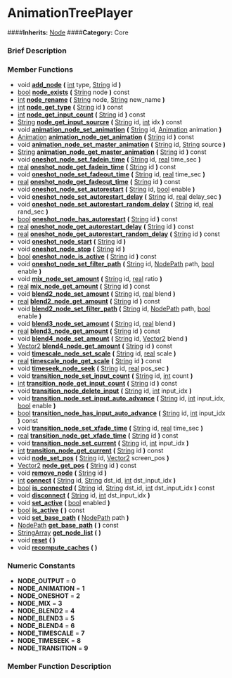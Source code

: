 #  AnimationTreePlayer  
####**Inherits:** [Node](class_node)
####**Category:** Core

###  Brief Description  


###  Member Functions 
  * void  **[add&#95;node](#add_node)**  **(** [int](class_int) type, [String](class_string) id  **)**
  * [bool](class_bool)  **[node&#95;exists](#node_exists)**  **(** [String](class_string) node  **)** const
  * [int](class_int)  **[node&#95;rename](#node_rename)**  **(** [String](class_string) node, [String](class_string) new_name  **)**
  * [int](class_int)  **[node&#95;get&#95;type](#node_get_type)**  **(** [String](class_string) id  **)** const
  * [int](class_int)  **[node&#95;get&#95;input&#95;count](#node_get_input_count)**  **(** [String](class_string) id  **)** const
  * [String](class_string)  **[node&#95;get&#95;input&#95;sourcre](#node_get_input_sourcre)**  **(** [String](class_string) id, [int](class_int) idx  **)** const
  * void  **[animation&#95;node&#95;set&#95;animation](#animation_node_set_animation)**  **(** [String](class_string) id, [Animation](class_animation) animation  **)**
  * [Animation](class_animation)  **[animation&#95;node&#95;get&#95;animation](#animation_node_get_animation)**  **(** [String](class_string) id  **)** const
  * void  **[animation&#95;node&#95;set&#95;master&#95;animation](#animation_node_set_master_animation)**  **(** [String](class_string) id, [String](class_string) source  **)**
  * [String](class_string)  **[animation&#95;node&#95;get&#95;master&#95;animation](#animation_node_get_master_animation)**  **(** [String](class_string) id  **)** const
  * void  **[oneshot&#95;node&#95;set&#95;fadein&#95;time](#oneshot_node_set_fadein_time)**  **(** [String](class_string) id, [real](class_real) time_sec  **)**
  * [real](class_real)  **[oneshot&#95;node&#95;get&#95;fadein&#95;time](#oneshot_node_get_fadein_time)**  **(** [String](class_string) id  **)** const
  * void  **[oneshot&#95;node&#95;set&#95;fadeout&#95;time](#oneshot_node_set_fadeout_time)**  **(** [String](class_string) id, [real](class_real) time_sec  **)**
  * [real](class_real)  **[oneshot&#95;node&#95;get&#95;fadeout&#95;time](#oneshot_node_get_fadeout_time)**  **(** [String](class_string) id  **)** const
  * void  **[oneshot&#95;node&#95;set&#95;autorestart](#oneshot_node_set_autorestart)**  **(** [String](class_string) id, [bool](class_bool) enable  **)**
  * void  **[oneshot&#95;node&#95;set&#95;autorestart&#95;delay](#oneshot_node_set_autorestart_delay)**  **(** [String](class_string) id, [real](class_real) delay_sec  **)**
  * void  **[oneshot&#95;node&#95;set&#95;autorestart&#95;random&#95;delay](#oneshot_node_set_autorestart_random_delay)**  **(** [String](class_string) id, [real](class_real) rand_sec  **)**
  * [bool](class_bool)  **[oneshot&#95;node&#95;has&#95;autorestart](#oneshot_node_has_autorestart)**  **(** [String](class_string) id  **)** const
  * [real](class_real)  **[oneshot&#95;node&#95;get&#95;autorestart&#95;delay](#oneshot_node_get_autorestart_delay)**  **(** [String](class_string) id  **)** const
  * [real](class_real)  **[oneshot&#95;node&#95;get&#95;autorestart&#95;random&#95;delay](#oneshot_node_get_autorestart_random_delay)**  **(** [String](class_string) id  **)** const
  * void  **[oneshot&#95;node&#95;start](#oneshot_node_start)**  **(** [String](class_string) id  **)**
  * void  **[oneshot&#95;node&#95;stop](#oneshot_node_stop)**  **(** [String](class_string) id  **)**
  * [bool](class_bool)  **[oneshot&#95;node&#95;is&#95;active](#oneshot_node_is_active)**  **(** [String](class_string) id  **)** const
  * void  **[oneshot&#95;node&#95;set&#95;filter&#95;path](#oneshot_node_set_filter_path)**  **(** [String](class_string) id, [NodePath](class_nodepath) path, [bool](class_bool) enable  **)**
  * void  **[mix&#95;node&#95;set&#95;amount](#mix_node_set_amount)**  **(** [String](class_string) id, [real](class_real) ratio  **)**
  * [real](class_real)  **[mix&#95;node&#95;get&#95;amount](#mix_node_get_amount)**  **(** [String](class_string) id  **)** const
  * void  **[blend2&#95;node&#95;set&#95;amount](#blend2_node_set_amount)**  **(** [String](class_string) id, [real](class_real) blend  **)**
  * [real](class_real)  **[blend2&#95;node&#95;get&#95;amount](#blend2_node_get_amount)**  **(** [String](class_string) id  **)** const
  * void  **[blend2&#95;node&#95;set&#95;filter&#95;path](#blend2_node_set_filter_path)**  **(** [String](class_string) id, [NodePath](class_nodepath) path, [bool](class_bool) enable  **)**
  * void  **[blend3&#95;node&#95;set&#95;amount](#blend3_node_set_amount)**  **(** [String](class_string) id, [real](class_real) blend  **)**
  * [real](class_real)  **[blend3&#95;node&#95;get&#95;amount](#blend3_node_get_amount)**  **(** [String](class_string) id  **)** const
  * void  **[blend4&#95;node&#95;set&#95;amount](#blend4_node_set_amount)**  **(** [String](class_string) id, [Vector2](class_vector2) blend  **)**
  * [Vector2](class_vector2)  **[blend4&#95;node&#95;get&#95;amount](#blend4_node_get_amount)**  **(** [String](class_string) id  **)** const
  * void  **[timescale&#95;node&#95;set&#95;scale](#timescale_node_set_scale)**  **(** [String](class_string) id, [real](class_real) scale  **)**
  * [real](class_real)  **[timescale&#95;node&#95;get&#95;scale](#timescale_node_get_scale)**  **(** [String](class_string) id  **)** const
  * void  **[timeseek&#95;node&#95;seek](#timeseek_node_seek)**  **(** [String](class_string) id, [real](class_real) pos_sec  **)**
  * void  **[transition&#95;node&#95;set&#95;input&#95;count](#transition_node_set_input_count)**  **(** [String](class_string) id, [int](class_int) count  **)**
  * [int](class_int)  **[transition&#95;node&#95;get&#95;input&#95;count](#transition_node_get_input_count)**  **(** [String](class_string) id  **)** const
  * void  **[transition&#95;node&#95;delete&#95;input](#transition_node_delete_input)**  **(** [String](class_string) id, [int](class_int) input_idx  **)**
  * void  **[transition&#95;node&#95;set&#95;input&#95;auto&#95;advance](#transition_node_set_input_auto_advance)**  **(** [String](class_string) id, [int](class_int) input_idx, [bool](class_bool) enable  **)**
  * [bool](class_bool)  **[transition&#95;node&#95;has&#95;input&#95;auto&#95;advance](#transition_node_has_input_auto_advance)**  **(** [String](class_string) id, [int](class_int) input_idx  **)** const
  * void  **[transition&#95;node&#95;set&#95;xfade&#95;time](#transition_node_set_xfade_time)**  **(** [String](class_string) id, [real](class_real) time_sec  **)**
  * [real](class_real)  **[transition&#95;node&#95;get&#95;xfade&#95;time](#transition_node_get_xfade_time)**  **(** [String](class_string) id  **)** const
  * void  **[transition&#95;node&#95;set&#95;current](#transition_node_set_current)**  **(** [String](class_string) id, [int](class_int) input_idx  **)**
  * [int](class_int)  **[transition&#95;node&#95;get&#95;current](#transition_node_get_current)**  **(** [String](class_string) id  **)** const
  * void  **[node&#95;set&#95;pos](#node_set_pos)**  **(** [String](class_string) id, [Vector2](class_vector2) screen_pos  **)**
  * [Vector2](class_vector2)  **[node&#95;get&#95;pos](#node_get_pos)**  **(** [String](class_string) id  **)** const
  * void  **[remove&#95;node](#remove_node)**  **(** [String](class_string) id  **)**
  * [int](class_int)  **[connect](#connect)**  **(** [String](class_string) id, [String](class_string) dst_id, [int](class_int) dst_input_idx  **)**
  * [bool](class_bool)  **[is&#95;connected](#is_connected)**  **(** [String](class_string) id, [String](class_string) dst_id, [int](class_int) dst_input_idx  **)** const
  * void  **[disconnect](#disconnect)**  **(** [String](class_string) id, [int](class_int) dst_input_idx  **)**
  * void  **[set&#95;active](#set_active)**  **(** [bool](class_bool) enabled  **)**
  * [bool](class_bool)  **[is&#95;active](#is_active)**  **(** **)** const
  * void  **[set&#95;base&#95;path](#set_base_path)**  **(** [NodePath](class_nodepath) path  **)**
  * [NodePath](class_nodepath)  **[get&#95;base&#95;path](#get_base_path)**  **(** **)** const
  * [StringArray](class_stringarray)  **[get&#95;node&#95;list](#get_node_list)**  **(** **)**
  * void  **[reset](#reset)**  **(** **)**
  * void  **[recompute&#95;caches](#recompute_caches)**  **(** **)**

###  Numeric Constants  
  * **NODE_OUTPUT** = **0**
  * **NODE_ANIMATION** = **1**
  * **NODE_ONESHOT** = **2**
  * **NODE_MIX** = **3**
  * **NODE_BLEND2** = **4**
  * **NODE_BLEND3** = **5**
  * **NODE_BLEND4** = **6**
  * **NODE_TIMESCALE** = **7**
  * **NODE_TIMESEEK** = **8**
  * **NODE_TRANSITION** = **9**

###  Member Function Description  
